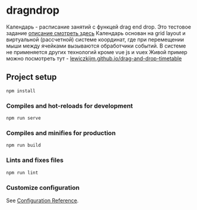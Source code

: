 # dragndrop
Календарь - расписание занятий с функцей drag end drop.
Это тестовое задание [описание смотреть здесь](https://www.notion.so/Frontend-GermanLanguage-ph-e6b4e091f7454281ad1ea3a23247ab1d)
Календарь основан на grid layout и виртуальной (рассчетной) системе координат, где при перемещении мыши между 
ячейками вызываются обработчики событий. В системе не применяется других технологий кроме vue js и vuex
Живой пример можно посмотреть тут - [lewiczkijm.github.io/drag-and-drop-timetable](https://lewiczkijm.github.io/drag-and-drop-timetable) 
## Project setup
```
npm install
```

### Compiles and hot-reloads for development
```
npm run serve
```

### Compiles and minifies for production
```
npm run build
```

### Lints and fixes files
```
npm run lint
```

### Customize configuration
See [Configuration Reference](https://cli.vuejs.org/config/).
